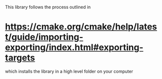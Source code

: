 This library follows the process outlined in 

# https://cmake.org/cmake/help/latest/guide/importing-exporting/index.html#exporting-targets


which installs the library in a high level folder on your computer

